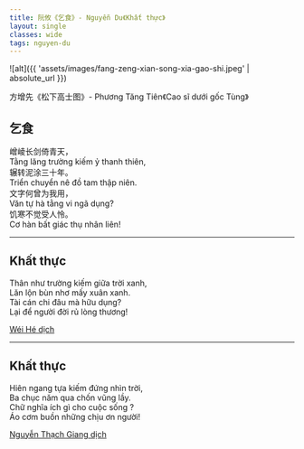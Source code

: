```yaml
---
title: 阮攸《乞食》- Nguyễn Du《Khất thực》
layout: single
classes: wide
tags: nguyen-du
---
```


![alt]({{ 'assets/images/fang-zeng-xian-song-xia-gao-shi.jpeg' | absolute_url }})
> <cite>
方增先《松下高士图》- Phương Tăng Tiên《Cao sĩ dưới gốc Tùng》
</cite>

## 乞食
嶒崚长剑倚青天，\
Tằng lăng trường kiếm ỷ thanh thiên,\
辗转泥涂三十年。\
Triển chuyển nê đồ tam thập niên.\
文字何曾为我用，\
Văn tự hà tằng vi ngã dụng?\
饥寒不觉受人怜。\
Cơ hàn bất giác thụ nhân liên!

***

## Khất thực
Thân như trường kiếm giữa trời xanh,\
Lăn lộn bùn nhơ mấy xuân xanh.\
Tài cán chi đâu mà hữu dụng?\
Lại để người đời rủ lòng thương!

> <cite>
<a target="_blank" href="https://wei-he.xyz">Wéi Hé dịch</a>
</cite>

***

## Khất thực
Hiên ngang tựa kiếm đứng nhìn trời,\
Ba chục năm qua chốn vũng lầy.\
Chữ nghĩa ích gì cho cuộc sống ?\
Áo cơm buồn những chịu ơn người!

> <cite>
<a target="_blank" href="https://www.thivien.net/Nguy%E1%BB%85n-Th%E1%BA%A1ch-Giang/author-CvAZUU0eLlYNISop-HkZqA">
Nguyễn Thạch Giang dịch
</a>
</cite>